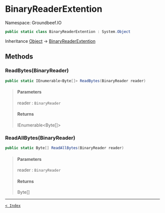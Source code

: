 # BinaryReaderExtention

Namespace: Groundbeef.IO

```csharp
public static class BinaryReaderExtention : System.Object
```

Inheritance [Object](https://docs.microsoft.com/en-us/dotnet/api/system.object) → [BinaryReaderExtention](BinaryReaderExtention.md)

## Methods

### ReadBytes(BinaryReader)

```csharp
public static IEnumerable<Byte[]> ReadBytes(BinaryReader reader)
```

> #### Parameters
> 
> reader : `BinaryReader`<br>
> 
> #### Returns
> 
> IEnumerable<Byte[]><br>
> 

### ReadAllBytes(BinaryReader)

```csharp
public static Byte[] ReadAllBytes(BinaryReader reader)
```

> #### Parameters
> 
> reader : `BinaryReader`<br>
> 
> #### Returns
> 
> Byte[]<br>
> 

---

[`< Index`](..\index.md)

